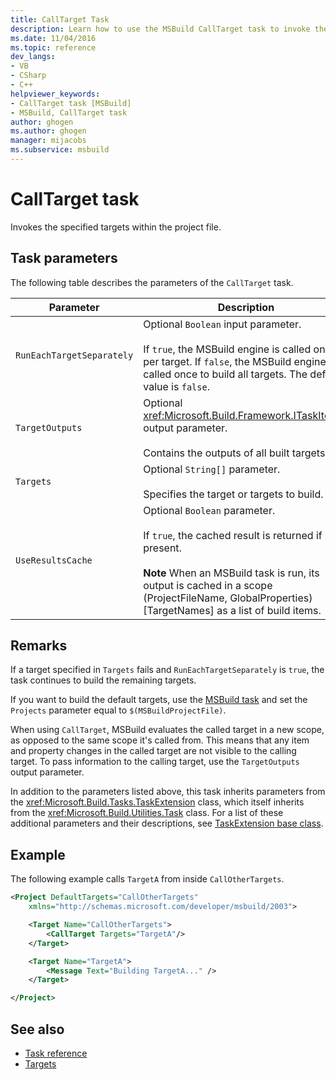 ```yaml
---
title: CallTarget Task
description: Learn how to use the MSBuild CallTarget task to invoke the specified targets within the project file.
ms.date: 11/04/2016
ms.topic: reference
dev_langs:
- VB
- CSharp
- C++
helpviewer_keywords:
- CallTarget task [MSBuild]
- MSBuild, CallTarget task
author: ghogen
ms.author: ghogen
manager: mijacobs
ms.subservice: msbuild
---
```

# CallTarget task

Invokes the specified targets within the project file.

## Task parameters

 The following table describes the parameters of the `CallTarget` task.

| Parameter | Description |
|---------------------------| - |
| `RunEachTargetSeparately` | Optional `Boolean` input parameter.<br /><br /> If `true`, the MSBuild engine is called once per target. If `false`, the MSBuild engine is called once to build all targets. The default value is `false`. |
| `TargetOutputs` | Optional <xref:Microsoft.Build.Framework.ITaskItem>`[]` output parameter.<br /><br /> Contains the outputs of all built targets. |
| `Targets` | Optional `String[]` parameter.<br /><br /> Specifies the target or targets to build. |
| `UseResultsCache` | Optional `Boolean` parameter.<br /><br /> If `true`, the cached result is returned if present.<br /><br /> **Note** When an MSBuild task is run, its output is cached in a scope (ProjectFileName, GlobalProperties)[TargetNames] as a list of build items. |

## Remarks

 If a target specified in `Targets` fails and `RunEachTargetSeparately` is `true`, the task continues to build the remaining targets.

 If you want to build the default targets, use the [MSBuild task](../msbuild/msbuild-task.md) and set the `Projects` parameter equal to `$(MSBuildProjectFile)`.

When using `CallTarget`, MSBuild evaluates the called target in a new scope, as opposed to the same scope it's called from. This means that any item and property changes in the called target are not visible to the calling target.  To pass information to the calling target, use the `TargetOutputs` output parameter.

 In addition to the parameters listed above, this task inherits parameters from the <xref:Microsoft.Build.Tasks.TaskExtension> class, which itself inherits from the <xref:Microsoft.Build.Utilities.Task> class. For a list of these additional parameters and their descriptions, see [TaskExtension base class](../msbuild/taskextension-base-class.md).

## Example

 The following example calls `TargetA` from inside `CallOtherTargets`.

```xml
<Project DefaultTargets="CallOtherTargets"
    xmlns="http://schemas.microsoft.com/developer/msbuild/2003">

    <Target Name="CallOtherTargets">
        <CallTarget Targets="TargetA"/>
    </Target>

    <Target Name="TargetA">
        <Message Text="Building TargetA..." />
    </Target>

</Project>
```

## See also

- [Task reference](../msbuild/msbuild-task-reference.md)
- [Targets](../msbuild/msbuild-targets.md)

